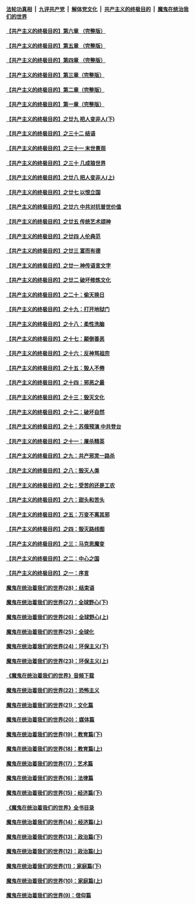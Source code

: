 ####  [法轮功真相](../../../../basic/blob/master/README.md?t=05282331) &nbsp;|&nbsp; [九评共产党](../../../../9ping.md/blob/master/README.md?t=05282331) &nbsp;|&nbsp; [解体党文化](../../../../jtdwh.md/blob/master/README.md?t=05282331)  &nbsp;|&nbsp; [共产主义的终极目的](../../../../gczydzjmd.md/blob/master/README.md?t=05282331) &nbsp;|&nbsp; [魔鬼在统治我们的世界](../../../../mgztzwmdsj.md/blob/master/README.md?t=05282331) 

#### [【共产主义的终极目的】第六章 （完整版）](../pages/nsc422/n11428913.md?t=05282331) 

#### [【共产主义的终极目的】第五章 （完整版）](../pages/nsc422/n11428912.md?t=05282331) 

#### [【共产主义的终极目的】第四章 （完整版）](../pages/nsc422/n11428907.md?t=05282331) 

#### [【共产主义的终极目的】第三章（完整版）](../pages/nsc422/n11428848.md?t=05282331) 

#### [【共产主义的终极目的】第二章（完整版）](../pages/nsc422/n11428831.md?t=05282331) 

#### [【共产主义的终极目的】第一章（完整版）](../pages/nsc422/n11417651.md?t=05282331) 

#### [【共产主义的终极目的】之廿九 把人变非人(下)](../pages/nsc422/n11344140.md?t=05282331) 

#### [【共产主义的终极目的】之三十二 结语](../pages/nsc422/n11360535.md?t=05282331) 

#### [【共产主义的终极目的】之三十一 末世景观](../pages/nsc422/n11351129.md?t=05282331) 

#### [【共产主义的终极目的】之三十 几成狼世界](../pages/nsc422/n11348280.md?t=05282331) 

#### [【共产主义的终极目的】之廿八 把人变非人(上)](../pages/nsc422/n11340492.md?t=05282331) 

#### [【共产主义的终极目的】之廿七 以恨立国](../pages/nsc422/n11336944.md?t=05282331) 

#### [【共产主义的终极目的】之廿六 中共对抗普世价值](../pages/nsc422/n11324785.md?t=05282331) 

#### [【共产主义的终极目的】之廿五 传统艺术颂神](../pages/nsc422/n11296396.md?t=05282331) 

#### [【共产主义的终极目的】之廿四 人伦典范](../pages/nsc422/n11296397.md?t=05282331) 

#### [【共产主义的终极目的】之廿三 富而有德](../pages/nsc422/n11283598.md?t=05282331) 

#### [【共产主义的终极目的】之廿一 神传语言文字](../pages/nsc422/n11263265.md?t=05282331) 

#### [【共产主义的终极目的】之廿二 破坏修炼文化](../pages/nsc422/n11245728.md?t=05282331) 

#### [【共产主义的终极目的】之二十：偷天换日](../pages/nsc422/n11238846.md?t=05282331) 

#### [【共产主义的终极目的】之十九：打开地狱门](../pages/nsc422/n11206376.md?t=05282331) 

#### [【共产主义的终极目的】之十八：柔性洗脑](../pages/nsc422/n11199994.md?t=05282331) 

#### [【共产主义的终极目的】之十七：颠倒善恶](../pages/nsc422/n11179782.md?t=05282331) 

#### [【共产主义的终极目的】之十六：反神骂祖宗](../pages/nsc422/n11166798.md?t=05282331) 

#### [【共产主义的终极目的】之十五：毁人不倦](../pages/nsc422/n11166792.md?t=05282331) 

#### [【共产主义的终极目的】之十四：邪恶之最](../pages/nsc422/n11150249.md?t=05282331) 

#### [【共产主义的终极目的】之十三：毁灭文化](../pages/nsc422/n11135227.md?t=05282331) 

#### [【共产主义的终极目的】之十二：破坏自然](../pages/nsc422/n11135214.md?t=05282331) 

#### [【共产主义的终极目的】之十：苏俄预演 中共登台](../pages/nsc422/n11118424.md?t=05282331) 

#### [【共产主义的终极目的】之十一：屠杀精英](../pages/nsc422/n11118442.md?t=05282331) 

#### [【共产主义的终极目的】之九：共产邪灵一路杀](../pages/nsc422/n11114139.md?t=05282331) 

#### [【共产主义的终极目的】之八：毁灭人类](../pages/nsc422/n11108503.md?t=05282331) 

#### [【共产主义的终极目的】之七：受苦的还是工农](../pages/nsc422/n11101809.md?t=05282331) 

#### [【共产主义的终极目的】之六：甜头和苦头](../pages/nsc422/n11096971.md?t=05282331) 

#### [【共产主义的终极目的】之五：万变不离其邪](../pages/nsc422/n11091285.md?t=05282331) 

#### [【共产主义的终极目的】之四：毁灭路线图](../pages/nsc422/n11086284.md?t=05282331) 

#### [【共产主义的终极目的】之三：马克思魔变](../pages/nsc422/n11061941.md?t=05282331) 

#### [【共产主义的终极目的】之二：中心之国](../pages/nsc422/n11047728.md?t=05282331) 

#### [【共产主义的终极目的】之一：序言](../pages/nsc422/n11086077.md?t=05282331) 

#### [魔鬼在统治着我们的世界(28)：结束语](../pages/nsc422/n10936246.md?t=05282331) 

#### [魔鬼在统治着我们的世界(27)：全球野心(下)](../pages/nsc422/n10928319.md?t=05282331) 

#### [魔鬼在统治着我们的世界(26)：全球野心(上)](../pages/nsc422/n10900318.md?t=05282331) 

#### [魔鬼在统治着我们的世界(25)：全球化](../pages/nsc422/n10788205.md?t=05282331) 

#### [魔鬼在统治着我们的世界(24)：环保主义(下)](../pages/nsc422/n10695307.md?t=05282331) 

#### [魔鬼在统治着我们的世界(23)：环保主义(上)](../pages/nsc422/n10688613.md?t=05282331) 

#### [《魔鬼在统治着我们的世界》音频下载](../pages/nsc422/n10635553.md?t=05282331) 

#### [魔鬼在统治着我们的世界(22)：恐怖主义](../pages/nsc422/n10614727.md?t=05282331) 

#### [魔鬼在统治着我们的世界(21)：文化篇](../pages/nsc422/n10597706.md?t=05282331) 

#### [魔鬼在统治着我们的世界(20)：媒体篇](../pages/nsc422/n10586579.md?t=05282331) 

#### [魔鬼在统治着我们的世界(19)：教育篇(下)](../pages/nsc422/n10564808.md?t=05282331) 

#### [魔鬼在统治着我们的世界(18)：教育篇(上)](../pages/nsc422/n10526970.md?t=05282331) 

#### [魔鬼在统治着我们的世界(17)：艺术篇](../pages/nsc422/n10499093.md?t=05282331) 

#### [魔鬼在统治着我们的世界(16)：法律篇](../pages/nsc422/n10485969.md?t=05282331) 

#### [魔鬼在统治着我们的世界(15)：经济篇(下)](../pages/nsc422/n10469975.md?t=05282331) 

#### [《魔鬼在统治着我们的世界》全书目录](../pages/nsc422/n10464261.md?t=05282331) 

#### [魔鬼在统治着我们的世界(14)：经济篇(上)](../pages/nsc422/n10457370.md?t=05282331) 

#### [魔鬼在统治着我们的世界(13)：政治篇(下)](../pages/nsc422/n10448270.md?t=05282331) 

#### [魔鬼在统治着我们的世界(12)：政治篇(上)](../pages/nsc422/n10444576.md?t=05282331) 

#### [魔鬼在统治着我们的世界(11)：家庭篇(下)](../pages/nsc422/n10440961.md?t=05282331) 

#### [魔鬼在统治着我们的世界(10)：家庭篇(上)](../pages/nsc422/n10435448.md?t=05282331) 

#### [魔鬼在统治着我们的世界(9)：信仰篇](../pages/nsc422/n10432159.md?t=05282331) 

